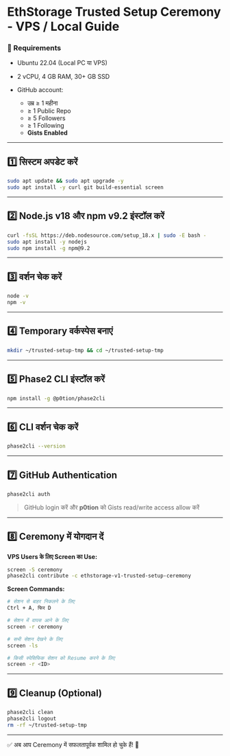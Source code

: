 # **EthStorage Trusted Setup Ceremony - VPS / Local Guide**

### **📌 Requirements**

* Ubuntu 22.04 (Local PC या VPS)
* 2 vCPU, 4 GB RAM, 30+ GB SSD
* GitHub account:

  * उम्र ≥ 1 महीना
  * ≥ 1 Public Repo
  * ≥ 5 Followers
  * ≥ 1 Following
  * **Gists Enabled**

---

## **1️⃣ सिस्टम अपडेट करें**

```bash
sudo apt update && sudo apt upgrade -y
sudo apt install -y curl git build-essential screen
```

---

## **2️⃣ Node.js v18 और npm v9.2 इंस्टॉल करें**

```bash
curl -fsSL https://deb.nodesource.com/setup_18.x | sudo -E bash -
sudo apt install -y nodejs
sudo npm install -g npm@9.2
```

---

## **3️⃣ वर्शन चेक करें**

```bash
node -v
npm -v
```

---

## **4️⃣ Temporary वर्कस्पेस बनाएं**

```bash
mkdir ~/trusted-setup-tmp && cd ~/trusted-setup-tmp
```

---

## **5️⃣ Phase2 CLI इंस्टॉल करें**

```bash
npm install -g @p0tion/phase2cli
```

---

## **6️⃣ CLI वर्शन चेक करें**

```bash
phase2cli --version
```

---

## **7️⃣ GitHub Authentication**

```bash
phase2cli auth
```

> GitHub login करें और **p0tion** को Gists read/write access allow करें

---

## **8️⃣ Ceremony में योगदान दें**

**VPS Users के लिए Screen का Use:**

```bash
screen -S ceremony
phase2cli contribute -c ethstorage-v1-trusted-setup-ceremony
```

**Screen Commands:**

```bash
# सेशन से बाहर निकलने के लिए
Ctrl + A, फिर D

# सेशन में वापस आने के लिए
screen -r ceremony

# सभी सेशन देखने के लिए
screen -ls

# किसी स्पेसिफिक सेशन को Resume करने के लिए
screen -r <ID>
```

---

## **9️⃣ Cleanup (Optional)**

```bash
phase2cli clean
phase2cli logout
rm -rf ~/trusted-setup-tmp
```

---

✅ अब आप Ceremony में सफलतापूर्वक शामिल हो चुके हैं! 🎉

